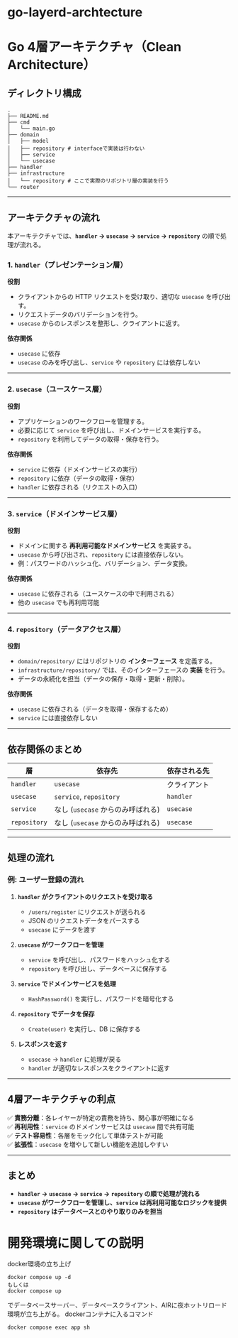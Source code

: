 # go-layerd-archtecture

# Go 4層アーキテクチャ（Clean Architecture）

## **ディレクトリ構成**

```
.
├── README.md
├── cmd
│   └── main.go
├── domain
│   ├── model
│   ├── repository # interfaceで実装は行わない
│   ├── service
│   └── usecase
├── handler
├── infrastructure
│   └── repository # ここで実際のリポジトリ層の実装を行う
└── router
```

---

## **アーキテクチャの流れ**
本アーキテクチャでは、**`handler` → `usecase` → `service` → `repository`** の順で処理が流れる。

### **1. `handler`（プレゼンテーション層）**
**役割**
- クライアントからの HTTP リクエストを受け取り、適切な `usecase` を呼び出す。
- リクエストデータのバリデーションを行う。
- `usecase` からのレスポンスを整形し、クライアントに返す。

**依存関係**
- `usecase` に依存
- `usecase` のみを呼び出し、`service` や `repository` には依存しない

---

### **2. `usecase`（ユースケース層）**
**役割**
- アプリケーションのワークフローを管理する。
- 必要に応じて `service` を呼び出し、ドメインサービスを実行する。
- `repository` を利用してデータの取得・保存を行う。

**依存関係**
- `service` に依存（ドメインサービスの実行）
- `repository` に依存（データの取得・保存）
- `handler` に依存される（リクエストの入口）

---

### **3. `service`（ドメインサービス層）**
**役割**
- ドメインに関する **再利用可能なドメインサービス** を実装する。
- `usecase` から呼び出され、`repository` には直接依存しない。
- 例：パスワードのハッシュ化、バリデーション、データ変換。

**依存関係**
- `usecase` に依存される（ユースケースの中で利用される）
- 他の `usecase` でも再利用可能

---

### **4. `repository`（データアクセス層）**
**役割**
- `domain/repository/` にはリポジトリの **インターフェース** を定義する。
- `infrastructure/repository/` では、そのインターフェースの **実装** を行う。
- データの永続化を担当（データの保存・取得・更新・削除）。

**依存関係**
- `usecase` に依存される（データを取得・保存するため）
- `service` には直接依存しない

---

## **依存関係のまとめ**
| 層           | 依存先                            | 依存される先 |
| ------------ | --------------------------------- | ------------ |
| `handler`    | `usecase`                         | クライアント |
| `usecase`    | `service`, `repository`           | `handler`    |
| `service`    | なし (`usecase` からのみ呼ばれる) | `usecase`    |
| `repository` | なし (`usecase` からのみ呼ばれる) | `usecase`    |

---

## **処理の流れ**
### **例: ユーザー登録の流れ**
1. **`handler` がクライアントのリクエストを受け取る**
   - `/users/register` にリクエストが送られる
   - JSON のリクエストデータをパースする
   - `usecase` にデータを渡す

2. **`usecase` がワークフローを管理**
   - `service` を呼び出し、パスワードをハッシュ化する
   - `repository` を呼び出し、データベースに保存する

3. **`service` でドメインサービスを処理**
   - `HashPassword()` を実行し、パスワードを暗号化する

4. **`repository` でデータを保存**
   - `Create(user)` を実行し、DB に保存する

5. **レスポンスを返す**
   - `usecase` → `handler` に処理が戻る
   - `handler` が適切なレスポンスをクライアントに返す

---

## **4層アーキテクチャの利点**
✅ **責務分離**：各レイヤーが特定の責務を持ち、関心事が明確になる  
✅ **再利用性**：`service` のドメインサービスは `usecase` 間で共有可能  
✅ **テスト容易性**：各層をモック化して単体テストが可能  
✅ **拡張性**：`usecase` を増やして新しい機能を追加しやすい  

---

## **まとめ**
- **`handler` → `usecase` → `service` → `repository` の順で処理が流れる**
- **`usecase` がワークフローを管理し、`service` は再利用可能なロジックを提供**
- **`repository` はデータベースとのやり取りのみを担当**


# 開発環境に関しての説明
docker環境の立ち上げ
```
docker compose up -d
もしくは
docker compose up
```
でデータベースサーバー、データベースクライアント、AIRに夜ホットリロード環境が立ち上がる。
dockerコンテナに入るコマンド
```
docker compose exec app sh
```
